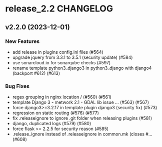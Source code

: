 # release_2.2 CHANGELOG

## v2.2.0 (2023-12-01)

### New Features

- add release in plugins config.ini files (#564)
- upgrade jquery from 3.3.1 to 3.5.1 (security update) (#584)
- use sonarcloud.io for sonarqube checks (#597)
- rename template python3_django3 in python3_django with django4 (backport #612) (#613)

### Bug Fixes

- regex grouping in nginx location / (#560) (#561)
- template Django 3 - metwork 2.1 - GDAL lib issue ... (#563) (#567)
- force django3>=3.2.17 in template plugin django3 (security fix) (#573)
- regression on static routing (#576) (#577)
- fix .releaseignore to ignore .git folder when releasing plugins (#581)
- django, duplicated logs (#579) (#580)
- force flask >= 2.2.5 for security reason (#585)
- .release_ignore instead of .releaseignore in common.mk (closes #… (#608)


